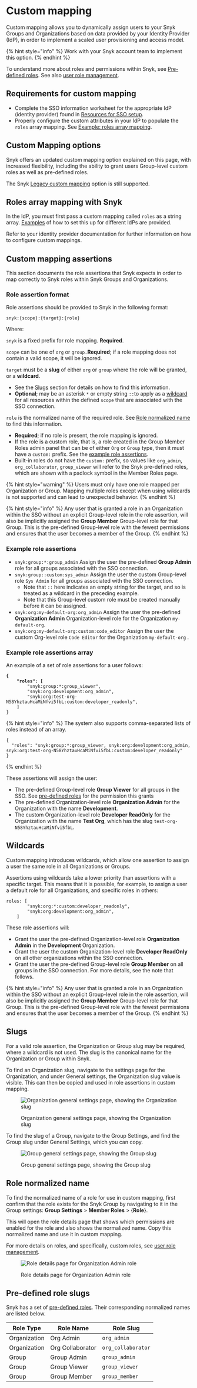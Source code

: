 # Custom mapping

Custom mapping allows you to dynamically assign users to your Snyk Groups and Organizations based on data provided by your Identity Provider (IdP), in order to implement a scaled user provisioning and access model.

{% hint style="info" %}
Work with your Snyk account team to implement this option.
{% endhint %}

To understand more about roles and permissions within Snyk, see [Pre-defined roles](../../../snyk-admin/user-roles/pre-defined-roles.md). See also [user role management](../../../snyk-admin/user-roles/user-role-management.md).

## Requirements for custom mapping

* Complete the SSO information worksheet for the appropriate IdP (identity provider) found in [Resources for SSO setup](../set-up-snyk-single-sign-on-sso.md#resources-for-sso-setup).
* Properly configure the custom attributes in your IdP to populate the `roles` array mapping. See [Example: roles array mapping](./#example-roles-array-mapping).

## Custom Mapping options

Snyk offers an updated custom mapping option explained on this page, with increased flexibility, including the ability to grant users Group-level custom roles as well as pre-defined roles.&#x20;

The Snyk [Legacy custom mapping](legacy-custom-mapping.md) option is still supported.

## Roles array mapping with Snyk

In the IdP, you must first pass a custom mapping called `roles` as a string array. [Examples](examples-setting-up-custom-mapping-for-idps/) of how to set this up for different IdPs are provided.

Refer to your identity provider documentation for further information on how to configure custom mappings.

## Custom mapping assertions

This section documents the role assertions that Snyk expects in order to map correctly to Snyk roles within Snyk Groups and Organizations.

### Role assertion format

Role assertions should be provided to Snyk in the following format:

`snyk:{scope}:{target}:{role}`

Where:

`snyk` is a fixed prefix for role mapping. **Required**.

`scope` can be one of `org` or `group.`**Required**; if a role mapping does not contain a valid scope, it will be ignored.

`target` must be a **slug** of either `org` or `group` where the role will be granted, or a **wildcard**.

* See the [Slugs](./#slugs) section for details on how to find this information.
* **Optional**; may be an asterisk `*` or empty string `::`to apply as a [wildcard](./#wildcards) for all resources within the defined `scope` that are associated with the SSO connection.

`role` is the normalized name of the required role. See [Role normalized name](./#role-normalized-name) to find this information.

* **Required**; if no role is present, the role mapping is ignored.
* If the role is a custom role, that is, a role created in the Group Member Roles admin panel that can be of either `Org` or `Group` type,  then it must have a `custom:` prefix. See the [example role assertions](./#example-role-assertions).
* Built-in roles do not have the `custom:` prefix, so values like `org_admin`, `org_collaborator`, `group_viewer` will refer to the Snyk pre-defined roles, which are shown with a padlock symbol in the Member Roles page.

{% hint style="warning" %}
Users must only have one role mapped per Organization or Group. Mapping multiple roles except when using wildcards is not supported and can lead to unexpected behavior.
{% endhint %}

{% hint style="info" %}
Any user that is granted a role in an Organization within the SSO without an explicit Group-level role in the role assertion, will also be implicitly assigned the **Group Member** Group-level role for that Group. This is the pre-defined Group-level role with the fewest permissions and ensures that the user becomes a member of the Group.
{% endhint %}

### Example role assertions

* `snyk:group:*:group_admin` Assign the user the pre-defined **Group Admin** role for all groups associated with the SSO connection.
* `snyk:group::custom:sys_admin` Assign the user the custom Group-level role `Sys Admin` for all groups associated with the SSO connection.
  * Note that `::` here indicates an empty string for the target, and so is treated as a wildcard in the preceding example.
  * Note that this Group-level custom role must be created manually before it can be assigned.
* `snyk:org:my-default-org:org_admin` Assign the user the pre-defined **Organization Admin** Organization-level role for the Organization `my-default-org`.
* `snyk:org:my-default-org:custom:code_editor`   Assign the user the custom Org-level role `Code Editor` for the Organization `my-default-org` .

### Example role assertions array

An example of a set of role assertions for a user follows:

<pre><code><strong>{
</strong><strong>    "roles": [
</strong>        "snyk:group:*:group_viewer",
        "snyk:org:development:org_admin",
        "snyk:org:test-org-N58YhztauHcaMiNfvi5fbL:custom:developer_readonly",
    ]
}
</code></pre>

{% hint style="info" %}
The system also supports comma-separated lists of roles instead of an array.

```
{
  "roles": "snyk:group:*:group_viewer, snyk:org:development:org_admin, 
snyk:org:test-org-N58YhztauHcaMiNfvi5fbL:custom:developer_readonly"
}
```
{% endhint %}

These assertions will assign the user:

* The pre-defined Group-level role **Group Viewer** for all groups in the SSO. See [pre-defined roles](../../../snyk-admin/user-roles/pre-defined-roles.md) for the permission this grants
* The pre-defined Organization-level role **Organization Admin** for the Organization with the name **Development**.
* The custom Organization-level role **Developer ReadOnly** for the Organization with the name **Test Org**, which has the slug `test-org-N58YhztauHcaMiNfvi5fbL`.

## Wildcards

Custom mapping introduces wildcards, which allow one assertion to assign a user the same role in all Organizations or Groups.

Assertions using wildcards take a lower priority than assertions with a specific target. This means that it is possible, for example, to assign a user a default role for all Organizations, and specific roles in others:

```
roles: [
        "snyk:org:*:custom:developer_readonly",
        "snyk:org:development:org_admin",
    ]
```

These role assertions will:

* Grant the user the pre-defined Organization-level role **Organization Admin** in the **Development** Organization.
* Grant the user the custom Organization-level role **Developer ReadOnly** on all other organizations within the SSO connection.
* Grant the user the pre-defined Group-level role **Group Member** on all groups in the SSO connection. For more details, see the note that follows.

{% hint style="info" %}
Any user that is granted a role in an Organization within the SSO without an explicit Group-level role in the role assertion, will also be implicitly assigned the **Group Member** Group-level role for that Group. This is the pre-defined Group-level role with the fewest permissions and ensures that the user becomes a member of the Group.
{% endhint %}

## Slugs

For a valid role assertion, the Organization or Group slug may be required, where a wildcard is not used. The slug is the canonical name for the Organization or Group within Snyk.

To find an Organization slug, navigate to the settings page for the Organization, and under General settings, the Organization slug value is visible. This can then be copied and used in role assertions in custom mapping.&#x20;

<figure><img src="../../../.gitbook/assets/image (375).png" alt="Organization general settings page, showing the Organization slug"><figcaption><p>Organization general settings page, showing the Organization slug</p></figcaption></figure>

To find the slug of a Group, navigate to the Group Settings, and find the Group slug under General Settings, which you can copy.

<figure><img src="../../../.gitbook/assets/image (374).png" alt="Group general settings page, showing the Group slug"><figcaption><p>Group general settings page, showing the Group slug</p></figcaption></figure>

## Role normalized name

To find the normalized name of a role for use in custom mapping, first confirm that the role exists for the Snyk Group by navigating to it in the Group settings: **Group Settings** > **Member Roles** > {**Role**}.&#x20;

This will open the role details page that shows which permissions are enabled for the role and also shows the normalized name. Copy this normalized name and use it in custom mapping.

For more details on roles, and specifically, custom roles, see [user role management](../../../snyk-admin/user-roles/user-role-management.md).

<figure><img src="../../../.gitbook/assets/image (376).png" alt="Role details page for Organization Admin role"><figcaption><p>Role details page for Organization Admin role</p></figcaption></figure>

## Pre-defined role slugs

Snyk has a set of [pre-defined roles](../../../snyk-admin/user-roles/pre-defined-roles.md). Their corresponding normalized names are listed below.

| Role Type    | Role Name        | Role Slug          |
| ------------ | ---------------- | ------------------ |
| Organization | Org Admin        | `org_admin`        |
| Organization | Org Collaborator | `org_collaborator` |
| Group        | Group Admin      | `group_admin`      |
| Group        | Group Viewer     | `group_viewer`     |
| Group        | Group Member     | `group_member`     |
